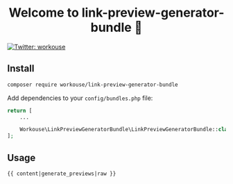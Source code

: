 <h1 align="center">Welcome to link-preview-generator-bundle 👋</h1>
<p>
  <a href="https://twitter.com/workousecom" target="_blank">
    <img alt="Twitter: workouse" src="https://img.shields.io/twitter/follow/workousecom.svg?style=social" />
  </a>
</p>

## Install

```sh
composer require workouse/link-preview-generator-bundle
```
Add dependencies to your `config/bundles.php` file:
```php
return [
    ...

    Workouse\LinkPreviewGeneratorBundle\LinkPreviewGeneratorBundle::class => ['all' => true],
];
```

## Usage

```twig
{{ content|generate_previews|raw }}
```
